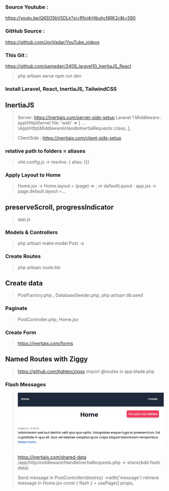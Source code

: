 ### Source Youtube :

https://youtu.be/Q6SO5bV5DLk?si=Rfoi4rHbuhcNRK2c&t=590

### GitHub Source :

https://github.com/JonVadar/YouTube_videos

### This Git :

https://github.com/samedan/2409_laravel10_InertiaJS_React

> php artisan serve
> npm run dev

### Install Laravel, React, InertiaJS, TailwindCSS

## InertiaJS

> Server: https://inertiajs.com/server-side-setup
> Laravel 1 Middleware : app\Http\Kernel file: 'web' => [ ... \App\Http\Middleware\HandleInertiaRequests::class, ],

> ClientSide : https://inertiajs.com/client-side-setup

### relative path to folders = aliases

> vite.config.js -> resolve: { alias: {}}

### Apply Layout to Home

> Home.jsx -> Home.layout = (page) => <Layout children={page} />;
> or defaultLayout : app.jsx -> page.default.layout =...

## preserveScroll, progressIndicator

> app.js

### Models & Controllers

> php artisan make:model Post -a

### Create Routes

> php artisan route:list

## Create data

> PostFactory.php , DatabaseSeeder.php, php artisan db:seed

### Paginate

> PostController.php, Home.jsx

### Create Form

> https://inertiajs.com/forms

## Named Routes with Ziggy

> https://github.com/tighten/ziggy
> import @routes in app.blade.php

### Flash Messages

> ![FlashMessage](https://github.com/samedan/2409_laravel10_InertiaJS_React/blob/main/public/images/printscreen1.jpg)

> https://inertiajs.com/shared-data
> /app/http/middleware/HandleInertiaRequests.php -> share(Add flash data)

> Send message in PostController(destroy) ->with('message')
> retrieve message in Home.jsx const { flash } = usePage().props;

